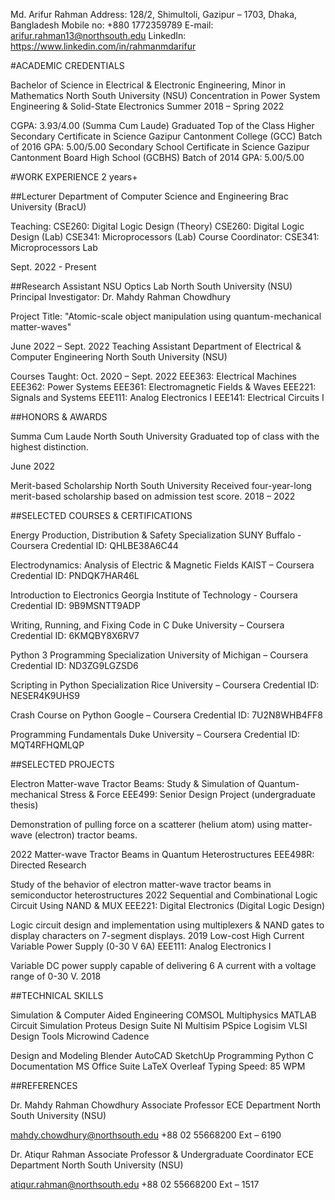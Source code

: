 Md. Arifur Rahman
Address: 128/2, Shimultoli, Gazipur – 1703, Dhaka, Bangladesh
Mobile no: +880 1772359789
E-mail: arifur.rahman13@northsouth.edu
LinkedIn: https://www.linkedin.com/in/rahmanmdarifur


#ACADEMIC CREDENTIALS




Bachelor of Science in Electrical & Electronic Engineering, Minor in Mathematics
North South University (NSU)
Concentration in Power System Engineering & Solid-State Electronics 
Summer 2018 – Spring 2022




CGPA: 3.93/4.00
(Summa Cum Laude)
Graduated Top of the Class
Higher Secondary Certificate in Science
Gazipur Cantonment College (GCC)
Batch of 2016
GPA: 5.00/5.00
Secondary School Certificate in Science
Gazipur Cantonment Board High School (GCBHS)
Batch of 2014
GPA: 5.00/5.00


#WORK EXPERIENCE
2 years+

##Lecturer
Department of Computer Science and Engineering
Brac University (BracU)

Teaching:
CSE260: Digital Logic Design (Theory)
CSE260: Digital Logic Design (Lab)
CSE341: Microprocessors (Lab)
Course Coordinator: CSE341: Microprocessors Lab



Sept. 2022 - Present

##Research Assistant
NSU Optics Lab
North South University (NSU)
Principal Investigator: Dr. Mahdy Rahman Chowdhury

Project Title: "Atomic-scale object manipulation using quantum-mechanical matter-waves"

June 2022 – Sept. 2022 
Teaching Assistant
Department of Electrical & Computer Engineering
North South University (NSU)

Courses Taught:
Oct. 2020 – Sept. 2022
EEE363: Electrical Machines
EEE362: Power Systems
EEE361: Electromagnetic Fields & Waves
EEE221: Signals and Systems
EEE111: Analog Electronics I
EEE141: Electrical Circuits I


##HONORS & AWARDS

Summa Cum Laude
North South University
Graduated top of class with the highest distinction.

June 2022


Merit-based Scholarship
North South University
Received four-year-long merit-based scholarship based on admission test score.
2018 – 2022




##SELECTED COURSES & CERTIFICATIONS

Energy Production, Distribution & Safety Specialization
SUNY Buffalo - Coursera 
Credential ID: QHLBE38A6C44

Electrodynamics: Analysis of Electric & Magnetic Fields 
KAIST – Coursera
Credential ID: PNDQK7HAR46L

Introduction to Electronics
Georgia Institute of Technology - Coursera
Credential ID: 9B9MSNTT9ADP

Writing, Running, and Fixing Code in C
Duke University – Coursera
Credential ID: 6KMQBY8X6RV7

Python 3 Programming Specialization
University of Michigan – Coursera
Credential ID: ND3ZG9LGZSD6

Scripting in Python Specialization
Rice University – Coursera
Credential ID: NESER4K9UHS9

Crash Course on Python
Google – Coursera
Credential ID: 7U2N8WHB4FF8

Programming Fundamentals
Duke University – Coursera
Credential ID: MQT4RFHQMLQP





##SELECTED PROJECTS

Electron Matter-wave Tractor Beams: Study & Simulation of Quantum-mechanical Stress & Force
EEE499: Senior Design Project (undergraduate thesis)

Demonstration of pulling force on a scatterer (helium atom) using matter-wave (electron) tractor beams. 

2022
Matter-wave Tractor Beams in Quantum Heterostructures
EEE498R: Directed Research

Study of the behavior of electron matter-wave tractor beams in semiconductor heterostructures
2022
Sequential and Combinational Logic Circuit Using NAND & MUX
EEE221: Digital Electronics (Digital Logic Design)

Logic circuit design and implementation using multiplexers & NAND gates to display characters on 7-segment displays.
2019
Low-cost High Current Variable Power Supply (0-30 V 6A)
EEE111: Analog Electronics I

Variable DC power supply capable of delivering 6 A current with a voltage range of 0-30 V. 
2018



##TECHNICAL SKILLS

Simulation & Computer Aided Engineering
COMSOL Multiphysics
MATLAB
Circuit Simulation
Proteus Design Suite
NI Multisim
PSpice
Logisim
VLSI Design Tools
Microwind
Cadence

Design and Modeling
Blender
AutoCAD
SketchUp
Programming
Python
C
Documentation
MS Office Suite
LaTeX
Overleaf
Typing Speed: 85 WPM


##REFERENCES

Dr. Mahdy Rahman Chowdhury
Associate Professor
ECE Department
North South University (NSU)

mahdy.chowdhury@northsouth.edu
+88 02 55668200 Ext – 6190

Dr. Atiqur Rahman
Associate Professor & Undergraduate Coordinator
ECE Department
North South University (NSU)
	
atiqur.rahman@northsouth.edu
+88 02 55668200 Ext – 1517



